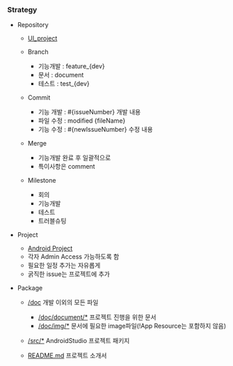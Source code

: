 ### Strategy

-   Repository

    -   [UI_project](https://github.com/sungwon-097/UI_project)
    -   Branch

        -   기능개발 : feature\_{dev}
        -   문서 : document
        -   테스트 : test\_{dev}

    -   Commit

        -   기능 개발 : #{issueNumber} 개발 내용
        -   파일 수정 : modified {fileName}
        -   기능 수정 : #{newIssueNumber} 수정 내용

    -   Merge

        -   기능개발 완료 후 일괄적으로
        -   특이사항은 comment

    -   Milestone
        -   회의
        -   기능개발
        -   테스트
        -   트러블슈팅

-   Project

    -   [Android Project](https://github.com/users/sungwon-097/projects/5)
    -   각자 Admin Access 가능하도록 함
    -   필요한 일정 추가는 자유롭게
    -   굵직한 issue는 프로젝트에 추가

-   Package

    -   [/doc](/doc/) 개발 이외의 모든 파일

        -   [/doc/document/\*](/doc/document/) 프로젝트 진행을 위한 문서
        -   [/doc/img/\*](/doc/img/) 문서에 필요한 image파일(!App Resource는 포함하지 않음)

    -   [/src/\*](/src) AndroidStudio 프로젝트 패키지
    -   [README.md](/README.md) 프로젝트 소개서
